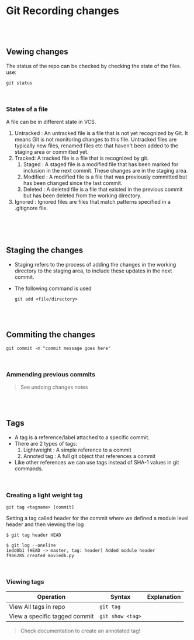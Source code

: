# Git Recording changes

<br>
<br>

## Vewing changes

The status of the repo can be checked by checking the state of the files. use:

```
git status
```

<br>

### States of a file

A file can be in different state in VCS.

1. Untracked : An untracked file is a file that is not yet recognized by Git. It means Git is not monitoring changes to this file. Untracked files are typically new files, renamed files etc that haven't been added to the staging area or committed yet.
1. Tracked: A tracked file is a file that is recognized by git.
   1. Staged : A staged file is a modified file that has been marked for inclusion in the next commit. These changes are in the staging area.
   1. Modified : A modified file is a file that was previously committed but has been changed since the last commit.
   1. Deleted : A deleted file is a file that existed in the previous commit but has been deleted from the working directory.
1. Ignored : Ignored files are files that match patterns specified in a .gitignore file.

<br>

<br>
<br>

## Staging the changes

- Staging refers to the process of adding the changes in the working directory to the staging area, to include these updates in the next commit.
- The following command is used

  ```
  git add <file/directory>
  ```

<br>
<br>

## Commiting the changes

```
git commit -m "commit message goes here"
```

<br>

### Ammending previous commits

> See undoing changes notes

<br>
<br>

## Tags

- A tag is a reference/label attached to a specific commit.
- There are 2 types of tags:
  1. Lightweight : A simple reference to a commit
  2. Annoted tag : A full git object that references a commit
- Like other references we can use tags instead of SHA-1 values in git commands.

<br>

### Creating a light weight tag

```
git tag <tagname> [commit]
```

Setting a tag called header for the commit where we defined a module level header and then viewing the log

```
$ git tag header HEAD

$ git log --oneline
1edd0b1 (HEAD -> master, tag: header) Added module header
f9a6285 created moviedb.py

```

<br>

### Viewing tags

| Operation                     | Syntax           | Explanation |
| ----------------------------- | ---------------- | ----------- |
| View All tags in repo         | `git tag`        |             |
| View a specific tagged commit | `git show <tag>` |

> Check documentation to create an annotated tag!

<br>
<br>
